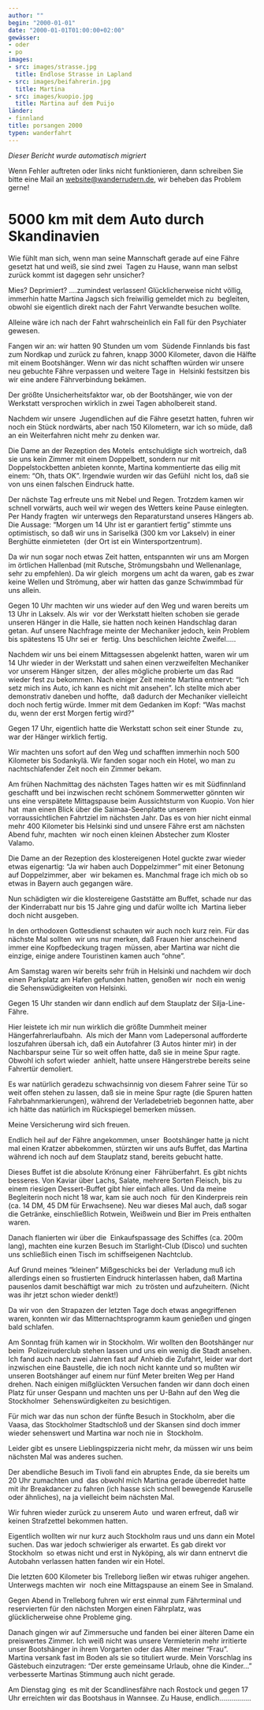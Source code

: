 ```yaml
---
author: ""
begin: "2000-01-01"
date: "2000-01-01T01:00:00+02:00"
gewässer:
- oder
- po
images:
- src: images/strasse.jpg
  title: Endlose Strasse in Lapland
- src: images/beifahrerin.jpg
  title: Martina
- src: images/kuopio.jpg
  title: Martina auf dem Puijo
länder:
- finnland
title: porsangen 2000
typen: wanderfahrt
---
```



*Dieser Bericht wurde automatisch migriert*

Wenn Fehler auftreten oder links nicht funktionieren, dann schreiben Sie bitte eine Mail an website@wanderrudern.de, wir beheben das Problem gerne!



# 5000 km mit dem Auto durch Skandinavien


Wie fühlt man sich, wenn man seine Mannschaft gerade auf eine Fähre gesetzt hat und weiß, sie sind zwei  Tagen zu Hause, wann man selbst zurück kommt ist dagegen sehr unsicher?

Mies? Deprimiert? ....zumindest verlassen! Glücklicherweise nicht völlig, immerhin hatte Martina Jagsch sich freiwillig gemeldet mich zu  begleiten, obwohl sie eigentlich direkt nach der Fahrt Verwandte besuchen wollte.

Alleine wäre ich nach der Fahrt wahrscheinlich ein Fall für den Psychiater gewesen.

Fangen wir an: wir hatten 90 Stunden um vom  Südende Finnlands bis fast zum Nordkap und zurück zu fahren, knapp 3000 Kilometer, davon die Hälfte mit einem Bootshänger. Wenn wir das nicht schafften würden wir unsere neu gebuchte Fähre verpassen und weitere Tage in  Helsinki festsitzen bis wir eine andere Fährverbindung bekämen.

Der größte Unsicherheitsfaktor war, ob der Bootshänger, wie von der Werkstatt versprochen wirklich in zwei Tagen abholbereit stand.

Nachdem wir unsere  Jugendlichen auf die Fähre gesetzt hatten, fuhren wir noch ein Stück nordwärts, aber nach 150 Kilometern, war ich so müde, daß an ein Weiterfahren nicht mehr zu denken war.

Die Dame an der Rezeption des Motels  entschuldigte sich wortreich, daß sie uns kein Zimmer mit einem Doppelbett, sondern nur mit Doppelstockbetten anbieten konnte, Martina kommentierte das eilig mit einem: “Oh, thats OK”. Irgendwie wurden wir das Gefühl  nicht los, daß sie von uns einen falschen Eindruck hatte.

Der nächste Tag erfreute uns mit Nebel und Regen. Trotzdem kamen wir schnell vorwärts, auch weil wir wegen des Wetters keine Pause einlegten. Per Handy fragten  wir unterwegs den Reparaturstand unseres Hängers ab. Die Aussage: “Morgen um 14 Uhr ist er garantiert fertig” stimmte uns optimistisch, so daß wir uns in Sariselkä (300 km vor Lakselv) in einer Berghütte einmieteten  (der Ort ist ein Wintersportzentrum).

Da wir nun sogar noch etwas Zeit hatten, entspannten wir uns am Morgen im örtlichen Hallenbad (mit Rutsche, Strömungsbahn und Wellenanlage, sehr zu empfehlen). Da wir gleich  morgens um acht da waren, gab es zwar keine Wellen und Strömung, aber wir hatten das ganze Schwimmbad für uns allein.

Gegen 10 Uhr machten wir uns wieder auf den Weg und waren bereits um 13 Uhr in Lakselv. Als wir  vor der Werkstatt hielten schoben sie gerade unseren Hänger in die Halle, sie hatten noch keinen Handschlag daran getan. Auf unsere Nachfrage meinte der Mechaniker jedoch, kein Problem bis spätestens 15 Uhr sei er  fertig. Uns beschlichen leichte Zweifel.....

Nachdem wir uns bei einem Mittagsessen abgelenkt hatten, waren wir um 14 Uhr wieder in der Werkstatt und sahen einen verzweifelten Mechaniker vor unserem Hänger sitzen,  der alles mögliche probierte um das Rad wieder fest zu bekommen. Nach einiger Zeit meinte Martina entnervt: “Ich setz mich ins Auto, ich kann es nicht mit ansehen”. Ich stellte mich aber demonstrativ daneben und hoffte,  daß dadurch der Mechaniker vielleicht doch noch fertig würde. Immer mit dem Gedanken im Kopf: “Was machst du, wenn der erst Morgen fertig wird?”

Gegen 17 Uhr, eigentlich hatte die Werkstatt schon seit einer Stunde  zu, war der Hänger wirklich fertig.

Wir machten uns sofort auf den Weg und schafften immerhin noch 500 Kilometer bis Sodankylä. Wir fanden sogar noch ein Hotel, wo man zu nachtschlafender Zeit noch ein Zimmer bekam.

Am frühen Nachmittag des nächsten Tages hatten wir es mit Südfinnland geschafft und bei inzwischen recht schönem Sommerwetter gönnten wir uns eine verspätete Mittagspause beim Aussichtsturm von Kuopio. Von hier hat  man einen Blick über die Saimaa-Seenplatte unserem vorraussichtlichen Fahrtziel im nächsten Jahr. Das es von hier nicht einmal mehr 400 Kilometer bis Helsinki sind und unsere Fähre erst am nächsten Abend fuhr, machten  wir noch einen kleinen Abstecher zum Kloster Valamo.

Die Dame an der Rezeption des klostereigenen Hotel guckte zwar wieder etwas eigenartig: “Ja wir haben auch Doppelzimmer” mit einer Betonung auf Doppelzimmer, aber  wir bekamen es. Manchmal frage ich mich ob so etwas in Bayern auch gegangen wäre.

Nun schädigten wir die klostereigene Gaststätte am Buffet, schade nur das der Kinderrabatt nur bis 15 Jahre ging und dafür wollte ich  Martina lieber doch nicht ausgeben.

In den orthodoxen Gottesdienst schauten wir auch noch kurz rein. Für das nächste Mal sollten  wir uns nur merken, daß Frauen hier anscheinend immer eine Kopfbedeckung tragen  müssen, aber Martina war nicht die einzige, einige andere Touristinen kamen auch “ohne”.

Am Samstag waren wir bereits sehr früh in Helsinki und nachdem wir doch einen Parkplatz am Hafen gefunden hatten, genoßen wir  noch ein wenig die Sehenswüdigkeiten von Helsinki.

Gegen 15 Uhr standen wir dann endlich auf dem Stauplatz der Silja-Line-Fähre.

Hier leistete ich mir nun wirklich die größte Dummheit meiner Hängerfahrerlaufbahn.  Als mich der Mann vom Ladepersonal aufforderte loszufahren übersah ich, daß ein Autofahrer (3 Autos hinter mir) in der Nachbarspur seine Tür so weit offen hatte, daß sie in meine Spur ragte. Obwohl ich sofort wieder  anhielt, hatte unsere Hängerstrebe bereits seine Fahrertür demoliert.

Es war natürlich geradezu schwachsinnig von diesem Fahrer seine Tür so weit offen stehen zu lassen, daß sie in meine Spur ragte (die Spuren hatten  Fahrbahnmarkierungen), während der Verladebetrieb begonnen hatte, aber ich hätte das natürlich im Rückspiegel bemerken müssen.

Meine Versicherung wird sich freuen.

Endlich heil auf der Fähre angekommen, unser  Bootshänger hatte ja nicht mal einen Kratzer abbekommen, stürzten wir uns aufs Buffet, das Martina während ich noch auf dem Stauplatz stand, bereits gebucht hatte.

Dieses Buffet ist die absolute Krönung einer  Fährüberfahrt. Es gibt nichts besseres. Von Kaviar über Lachs, Salate, mehrere Sorten Fleisch, bis zu einem riesigen Dessert-Buffet gibt hier einfach alles. Und da meine Begleiterin noch nicht 18 war, kam sie auch noch  für den Kinderpreis rein (ca. 14 DM, 45 DM für Erwachsene). Neu war dieses Mal auch, daß sogar die Getränke, einschließlich Rotwein, Weißwein und Bier im Preis enthalten waren.

Danach flanierten wir über die  Einkaufspassage des Schiffes (ca. 200m lang), machten eine kurzen Besuch im Starlight-Club (Disco) und suchten uns schließlich einen Tisch im schiffseigenen Nachtclub.

Auf Grund meines “kleinen” Mißgeschicks bei der  Verladung muß ich allerdings einen so frustierten Eindruck hinterlassen haben, daß Martina pausenlos damit beschäftigt war mich  zu trösten und aufzuheitern. (Nicht was ihr jetzt schon wieder denkt!)

Da wir von  den Strapazen der letzten Tage doch etwas angegriffenen waren, konnten wir das Mitternachtsprogramm kaum genießen und gingen bald schlafen.

Am Sonntag früh kamen wir in Stockholm. Wir wollten den Bootshänger nur beim  Polizeiruderclub stehen lassen und uns ein wenig die Stadt ansehen. Ich fand auch nach zwei Jahren fast auf Anhieb die Zufahrt, leider war dort inzwischen eine Baustelle, die ich noch nicht kannte und so mußten wir  unseren Bootshänger auf einem nur fünf Meter breiten Weg per Hand drehen. Nach einigen mißglückten Versuchen fanden wir dann doch einen Platz für unser Gespann und machten uns per U-Bahn auf den Weg die Stockholmer  Sehenswürdigkeiten zu besichtigen.

Für mich war das nun schon der fünfte Besuch in Stockholm, aber die Vaasa, das Stockholmer Stadtschloß und der Skansen sind doch immer wieder sehenswert und Martina war noch nie in  Stockholm.

Leider gibt es unsere Lieblingspizzeria nicht mehr, da müssen wir uns beim nächsten Mal was anderes suchen.

Der abendliche Besuch im Tivoli fand ein abruptes Ende, da sie bereits um 20 Uhr zumachten und  das obwohl mich Martina gerade überredet hatte mit ihr Breakdancer zu fahren (ich hasse sich schnell bewegende Karuselle oder ähnliches), na ja vielleicht beim nächsten Mal.

Wir fuhren wieder zurück zu unserem Auto  und waren erfreut, daß wir keinen Strafzettel bekommen hatten.

Eigentlich wollten wir nur kurz auch Stockholm raus und uns dann ein Motel suchen. Das war jedoch schwieriger als erwartet. Es gab direkt vor Stockholm  so etwas nicht und erst in Nyköping, als wir dann entnervt die Autobahn verlassen hatten fanden wir ein Hotel.

Die letzten 600 Kilometer bis Trelleborg ließen wir etwas ruhiger angehen. Unterwegs machten wir  noch eine Mittagspause an einem See in Smaland.

Gegen Abend in Trelleborg fuhren wir erst einmal zum Fährterminal und reservierten für den nächsten Morgen einen Fährplatz, was glücklicherweise ohne Probleme ging.

Danach gingen wir auf Zimmersuche und fanden bei einer älteren Dame ein preiswertes Zimmer. Ich weiß nicht was unsere Vermieterin mehr irritierte unser Bootshänger in ihrem Vorgarten oder das Alter meiner “Frau”.  Martina versank fast im Boden als sie so tituliert wurde. Mein Vorschlag ins Gästebuch einzutragen: “Der erste gemeinsame Urlaub, ohne die Kinder...” verbesserte Martinas Stimmung auch nicht gerade.

Am Dienstag ging  es mit der Scandlinesfähre nach Rostock und gegen 17 Uhr erreichten wir das Bootshaus in Wannsee. Zu Hause, endlich................

